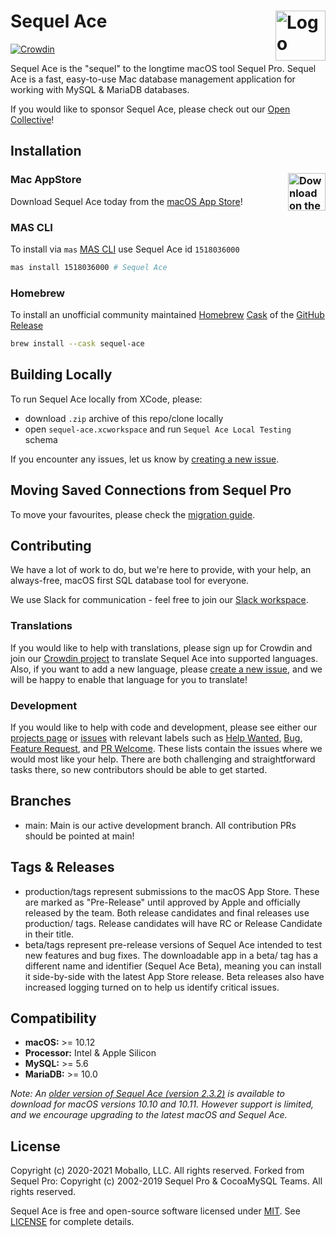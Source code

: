Sequel Ace <img alt="Logo" src="https://sequel-ace.com/images/appIcon-1024.png" align="right" height="80">
=======
[![Crowdin](https://badges.crowdin.net/sequel-ace/localized.svg)](https://crowdin.com/project/sequel-ace)

Sequel Ace is the "sequel" to the longtime macOS tool Sequel Pro.
Sequel Ace is a fast, easy-to-use Mac database management application for working with MySQL & MariaDB databases.

If you would like to sponsor Sequel Ace, please check out our [Open Collective](https://opencollective.com/sequel-ace)!

## Installation

### Mac AppStore <a href="https://apps.apple.com/us/app/sequel-ace/id1518036000?ls=1"><img alt="Download on the Mac AppStore" src="https://sequel-ace.com/images/download_on_mas.png" align="right" height="60"></a>

Download Sequel Ace today from the [macOS App Store](https://apps.apple.com/us/app/sequel-ace/id1518036000?ls=1)!

### MAS CLI

To install via `mas` [MAS CLI](https://github.com/mas-cli/mas) use Sequel Ace id `1518036000`

```sh
mas install 1518036000 # Sequel Ace
```

### Homebrew

To install an unofficial community maintained [Homebrew](https://brew.sh) [Cask](https://github.com/Homebrew/homebrew-cask) of the [GitHub Release](https://github.com/sequel-ace/sequel-ace/releases)

```sh
brew install --cask sequel-ace
```

## Building Locally

To run Sequel Ace locally from XCode, please:
- download `.zip` archive of this repo/clone locally
- open `sequel-ace.xcworkspace` and run `Sequel Ace Local Testing` schema

If you encounter any issues, let us know by [creating a new issue](https://github.com/Sequel-Ace/Sequel-Ace/issues/new/choose).

## Moving Saved Connections from Sequel Pro

To move your favourites, please check the [migration guide](https://sequel-ace.com/get-started/migrating-from-sequel-pro.html).

## Contributing

We have a lot of work to do, but we're here to provide, with your help, an always-free, macOS first SQL database tool for everyone.

We use Slack for communication - feel free to join our [Slack workspace](https://join.slack.com/t/sequel-ace/shared_invite/zt-g9bg1q6o-gDWyGCzauwPdg8BjmBCqKg).

### Translations

If you would like to help with translations, please sign up for Crowdin and join our [Crowdin project](https://crowdin.com/project/sequel-ace) to translate Sequel Ace into supported languages. Also, if you want to add a new language, please [create a new issue](https://github.com/Sequel-Ace/Sequel-Ace/issues/new/choose), and we will be happy to enable that language for you to translate!

### Development

If you would like to help with code and development, please see either our [projects page](https://github.com/sequel-ace/sequel-ace/projects) or [issues](https://github.com/Sequel-Ace/Sequel-Ace/issues/new/choose) with relevant labels such as [Help Wanted](https://github.com/Sequel-Ace/Sequel-Ace/issues?q=is%3Aopen+is%3Aissue+label%3A%22Help+wanted%22), [Bug](https://github.com/Sequel-Ace/Sequel-Ace/issues?q=is%3Aopen+is%3Aissue+label%3ABug), [Feature Request](https://github.com/Sequel-Ace/Sequel-Ace/labels/Feature%20Request), and [PR Welcome](https://github.com/Sequel-Ace/Sequel-Ace/labels/PR%20Welcome). These lists contain the issues where we would most like your help. There are both challenging and straightforward tasks there, so new contributors should be able to get started.

## Branches

- main: Main is our active development branch. All contribution PRs should be pointed at main!

## Tags & Releases

- production/tags represent submissions to the macOS App Store. These are marked as "Pre-Release" until approved by Apple and officially released by the team. Both release candidates and final releases use production/ tags. Release candidates will have RC or Release Candidate in their title.
- beta/tags represent pre-release versions of Sequel Ace intended to test new features and bug fixes. The downloadable app in a beta/ tag has a different name and identifier (Sequel Ace Beta), meaning you can install it side-by-side with the latest App Store release. Beta releases also have increased logging turned on to help us identify critical issues.

## Compatibility

- **macOS:** >= 10.12
- **Processor:** Intel & Apple Silicon
- **MySQL:** >= 5.6
- **MariaDB:** >= 10.0

_Note: An [older version of Sequel Ace (version 2.3.2)](https://github.com/Sequel-Ace/Sequel-Ace/releases/tag/production%2F2.3.2-2121) is available to download for macOS versions 10.10 and 10.11. However support is limited, and we encourage upgrading to the latest macOS and Sequel Ace._

## License

Copyright (c) 2020-2021 Moballo, LLC.  All rights reserved.
Forked from Sequel Pro: Copyright (c) 2002-2019 Sequel Pro & CocoaMySQL Teams. All rights reserved.

Sequel Ace is free and open-source software licensed under [MIT](https://opensource.org/licenses/MIT). See [LICENSE](https://github.com/sequel-ace/sequel-ace/blob/master/LICENSE) for complete details.
